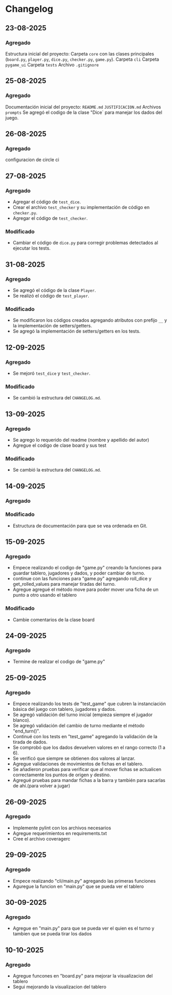 # Changelog

## 23-08-2025
### Agregado
Estructura inicial del proyecto:
  Carpeta `core` con las clases principales (`board.py`, `player.py`, `dice.py`, `checker.py`, `game.py`).
  Carpeta `cli` 
  Carpeta `pygame_ui` 
  Carpeta `tests` 
  Archivo `.gitignore` 


## 25-08-2025
### Agregado
Documentación inicial del proyecto:
   `README.md`
   `JUSTIFICACION.md`
    Archivos `prompts`
Se agregó el codigo de la clase "Dice` para manejar los dados del juego.

## 26-08-2025
### Agregado
configuracion de circle ci 

## 27-08-2025
### Agregado
- Agregar el código de `test_dice`.  
- Crear el archivo `test_checker` y su implementación de código en `checker.py`.  
- Agregar el código de `test_checker`.  

### Modificado
- Cambiar el código de `dice.py` para corregir problemas detectados al ejecutar los tests.

## 31-08-2025
### Agregado
- Se agregó el código de la clase `Player`.
- Se realizó el código de `test_player`.

### Modificado
- Se modificaron los códigos creados agregando atributos con prefijo `__` y la implementación de setters/getters.
- Se agregó la implementación de setters/getters en los tests.

## 12-09-2025
### Agregado
- Se mejoró `test_dice` y `test_checker`.

### Modificado
- Se cambió la estructura del `CHANGELOG.md`.

## 13-09-2025
### Agregado 
- Se agrego lo requerido del readme (nombre y apellido del autor) 
- Agregue el codigo de clase board y sus test 

### Modificado
- Se cambió la estructura del `CHANGELOG.md`. 

## 14-09-2025
### Agregado 

### Modificado 
- Estructura de documentación para que se vea ordenada en Git. 

## 15-09-2025
### Agregado 
- Empece realizando el codigo de "game.py" creando la funciones para guardar tablero, jugadores y dados, y poder cambiar de turno.
- continue con las funciones para "game.py" agregando roll_dice y get_rolled_values para manejar tiradas del turno.
- Agregue agregué el método move para poder mover una ficha de un punto a otro usando el tablero 
### Modificado 
- Cambie comentarios de la clase board 

## 24-09-2025
### Agregado 
- Termine de realizar el codigo de "game.py" 

## 25-09-2025
### Agregado 
- Empece realizando los tests de "test_game" que cubren la instanciación básica del juego con tablero, jugadores y dados.
- Se agregó validación del turno inicial (empieza siempre el jugador blanco).
- Se agregó validación del cambio de turno mediante el método "end_turn()". 
- Continué con los tests en "test_game" agregando la validación de la tirada de dados.
- Se comprobó que los dados devuelven valores en el rango correcto (1 a 6).
- Se verificó que siempre se obtienen dos valores al lanzar. 
- Agregue validaciones de movimientos de fichas en el tablero.
- Se añadieron pruebas para verificar que al mover fichas se actualicen correctamente los puntos de origen y destino.
- Agregué pruebas para mandar fichas a la barra y también para sacarlas de ahí.(para volver a jugar)

## 26-09-2025
### Agregado 
- Implemente pylint con los archivos necesarios 
- Agregue requerimientos en requirements.txt 
- Cree el archivo coveragerc 

## 29-09-2025
### Agregado 
- Empece realizando "cli/main.py" agregando las primeras funciones 
- Aguregue la funcion en "main.py" que se pueda ver el tablero 
 
## 30-09-2025
### Agregado 
- Agregue en "main.py" para que se pueda ver el quien es el turno y tambien que se pueda tirar los dados 


## 10-10-2025
### Agregado 
- Agregue funcones en "board.py" para mejorar la visualizacion del tablero 
- Segui mejorando la visualizacion del tablero 